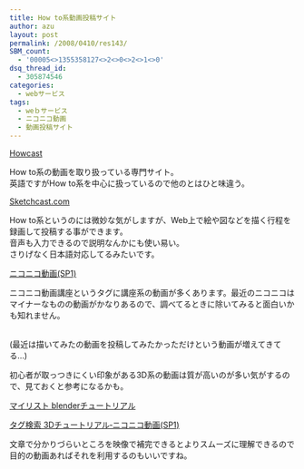 ```yaml
---
title: How to系動画投稿サイト
author: azu
layout: post
permalink: /2008/0410/res143/
SBM_count:
  - '00005<>1355358127<>2<>0<>2<>1<>0'
dsq_thread_id:
  - 305874546
categories:
  - webサービス
tags:
  - weｂサービス
  - ニコニコ動画
  - 動画投稿サイト
---
```

[Howcast ][1]

How to系の動画を取り扱っている専門サイト。  
英語ですがHow to系を中心に扱っているので他のとはひと味違う。

[Sketchcast.com][2]

How to系というのには微妙な気がしますが、Web上で絵や図などを描く行程を録画して投稿する事ができます。  
音声も入力できるので説明なんかにも使い易い。  
さりげなく日本語対応してるみたいです。

[ニコニコ動画(SP1)][3]

ニコニコ動画講座というタグに講座系の動画が多くあります。最近のニコニコはマイナーなものの動画がかなりあるので、調べてるときに除いてみると面白いかも知れません。

[  
][4](最近は描いてみたの動画を投稿してみたかっただけという動画が増えてきてる&#8230;)

初心者が取っつきにくい印象がある3D系の動画は質が高いのが多い気がするので、見ておくと参考になるかも。

[マイリスト blenderチュートリアル][5]

[タグ検索 3Dチュートリアル‐ニコニコ動画(SP1)][6]

文章で分かりづらいところを映像で補完できるとよりスムーズに理解できるので目的の動画あればそれを利用するのもいいですね。

 [1]: http://www.howcast.com/
 [2]: http://sketchcast.com/
 [3]: http://www.nicovideo.jp/?g=lecture
 [4]: http://b.hatena.ne.jp/azuciao/
 [5]: http://www.nicovideo.jp/mylist/5515640
 [6]: http://www.nicovideo.jp/tag/3D%E3%83%81%E3%83%A5%E3%83%BC%E3%83%88%E3%83%AA%E3%82%A2%E3%83%AB